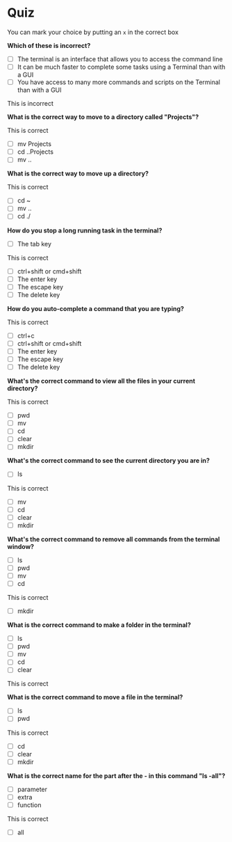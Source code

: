 # Quiz

You can mark your choice by putting an `x` in the correct box

**Which of these is incorrect?**

- [ ] The terminal is an interface that allows you to access the command line
- [ ] It can be much faster to complete some tasks using a Terminal than with a GUI
- [ ] You have access to many more commands and scripts on the Terminal than with a GUI
<!-- - [ ] The terminal gives you more powers/privileges to complete tasks than a GUI --> This is incorrect

**What is the correct way to move to a directory called "Projects"?**

<!-- - [ ] cd Projects --> This is correct

- [ ] mv Projects
- [ ] cd ..Projects
- [ ] mv ..

**What is the correct way to move up a directory?**

<!-- - [ ] cd .. --> This is correct

- [ ] cd ~
- [ ] mv ..
- [ ] cd ./

**How do you stop a long running task in the terminal?**

- [ ] The tab key
<!-- - [ ] ctrl+c --> This is correct
- [ ] ctrl+shift or cmd+shift
- [ ] The enter key
- [ ] The escape key
- [ ] The delete key

**How do you auto-complete a command that you are typing?**

<!-- - [ ] The tab key --> This is correct

- [ ] ctrl+c
- [ ] ctrl+shift or cmd+shift
- [ ] The enter key
- [ ] The escape key
- [ ] The delete key

**What's the correct command to view all the files in your current directory?**

<!-- - [ ] ls --> This is correct

- [ ] pwd
- [ ] mv
- [ ] cd
- [ ] clear
- [ ] mkdir

**What's the correct command to see the current directory you are in?**

- [ ] ls
<!-- - [ ] pwd --> This is correct
- [ ] mv
- [ ] cd
- [ ] clear
- [ ] mkdir

**What's the correct command to remove all commands from the terminal window?**

- [ ] ls
- [ ] pwd
- [ ] mv
- [ ] cd
<!-- - [ ] clear --> This is correct
- [ ] mkdir

**What is the correct command to make a folder in the terminal?**

- [ ] ls
- [ ] pwd
- [ ] mv
- [ ] cd
- [ ] clear
<!-- - [ ] mkdir --> This is correct

**What is the correct command to move a file in the terminal?**

- [ ] ls
- [ ] pwd
<!-- - [ ] mv --> This is correct
- [ ] cd
- [ ] clear
- [ ] mkdir

**What is the correct name for the part after the - in this command "ls -all"?**

- [ ] parameter
- [ ] extra
- [ ] function
<!-- - [ ] dash --> This is correct
- [ ] all
